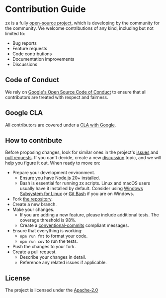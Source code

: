 # Contribution Guide

zx is a fully [open-source project](https://github.com/google/zx), which is developing by the community for the community. 
We welcome contributions of any kind, including but not limited to:
* Bug reports
* Feature requests
* Code contributions
* Documentation improvements
* Discussions

## Code of Conduct
We rely on [Google's Open Source Code of Conduct](https://github.com/google/zx?tab=coc-ov-file#readme) to ensure that all contributors are treated with respect and fairness.

## Google CLA
All contributors are covered under a [CLA with Google](https://cla.developers.google.com/).

## How to contribute
Before proposing changes, look for similar ones in the project's [issues](https://github.com/google/zx/issues) and [pull requests](https://github.com/google/zx/pulls). If you can't decide, create a new [discussion](https://github.com/google/zx/discussions) topic, and we will help you figure it out. When ready to move on:
* Prepare your development environment.
  * Ensure you have Node.js 20+ installed.
  * Bash is essential for running zx scripts. Linux and macOS users usually have it installed by default. Consider using [Windows Subsystem for Linux](https://docs.microsoft.com/en-us/windows/wsl/install) or [Git Bash](https://git-scm.com/downloads) if you are on Windows.
* Fork [the repository](https://github.com/google/zx).
* Create a new branch.
* Make your changes.
  * If you are adding a new feature, please include additional tests. The coverage threshold is 98%.
  * Create a [conventional-commits](https://www.conventionalcommits.org/en/v1.0.0/) compliant messages.
* Ensure that everything is working:
  * `npm run fmt` to format your code.
  * `npm run cov` to run the tests.
* Push the changes to your fork.
* Create a pull request.
  * Describe your changes in detail.
  * Reference any related issues if applicable.

## License
The project is licensed under the [Apache-2.0](https://github.com/google/zx?tab=Apache-2.0-1-ov-file#readme)
